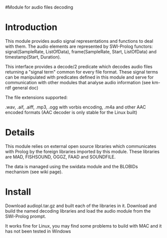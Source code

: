 #Module for audio files decoding

# Introduction #

This module provides audio signal representations and functions to deal with them. The audio elements are represented by SWI-Prolog functors: signal(SampleRate, ListOfData), frame(SampleRate, Start, ListOfData) and timestamp(Start, Duration).

This interface provides a decode/2 predicate which decodes audio files returning a "signal term" common for every file format. These signal terms can be manipulated with predicates defined in this module and serve for communication with other modules that analyse audio information (see km-rdf general doc)

The file extensions supported:

.wav, .aif, .aiff, .mp3, .ogg with vorbis encoding, .m4a and other AAC encoded formats (AAC decoder is only stable for the Linux built)

# Details #

This module relies on external open source libraries which communicates with Prolog by the foreign libraries imported by this module. These libraries are MAD, FISHSOUND, OGGZ, FAAD and SOUNDFILE.

The data is managed using the swidata module and the BLOBIDs mechanism (see wiki page).

# Install #

Download audiopl.tar.gz and built each of the libraries in it. Download and build the named decoding libraries and load the audio module from the SWI-Prolog prompt.

It works fine for Linux, you may find some problems to build with MAC and it has not been tested in Windows